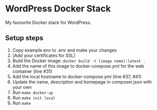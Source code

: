 # WordPress Docker Stack

My favourite Docker stack for WordPress.

## Setup steps

1. Copy example.env to .env and make your changes
1. [Add your certificates for SSL]
1. Build the Docker image: `docker build -t [image name]:latest .`
1. Add the name of this image to docker-compose.yml for the web container (line #31)
1. Add the local hostname to docker-compose.yml (line #37, #41)
1. Update the name, description and homepage in composer.json with your own
1. Run `make docker-up`
2. Run `make init local`
3. Run `make `